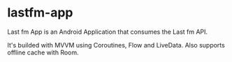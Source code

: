 # lastfm-app
Last fm App is an Android Application that consumes the Last fm API.

It's builded with MVVM using Coroutines, Flow and LiveData. Also supports offline cache with Room.
